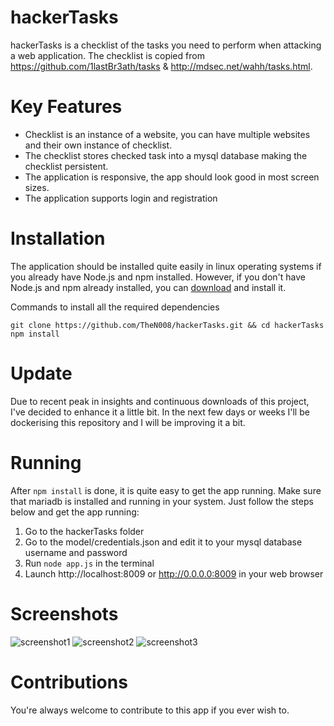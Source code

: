 # hackerTasks
hackerTasks is a checklist of the tasks you need to perform when attacking a web application. The checklist is copied from https://github.com/1lastBr3ath/tasks & http://mdsec.net/wahh/tasks.html.

# Key Features
- Checklist is an instance of a website, you can have multiple websites and their own instance of checklist.
- The checklist stores checked task into a mysql database making the checklist persistent.
- The application is responsive, the app should look good in most screen sizes.
- The application supports login and registration

# Installation
  The application should be installed quite easily in linux operating systems if you already have Node.js  and npm installed. However, if you don't have Node.js and npm already installed, you can [download](https://nodejs.org/en/download/) and install it.
  
  Commands to install all the required dependencies
  ```
  git clone https://github.com/TheN008/hackerTasks.git && cd hackerTasks
  npm install
  ```
  
# Update

Due to recent peak in insights and continuous downloads of this project, I've decided to enhance it a little bit.
In the next few days or weeks I'll be dockerising this repository and I will be improving it a bit.


# Running
  After `npm install` is done, it is quite easy to get the app running. Make sure that mariadb is installed and running in your system. Just follow the steps below and get the app running:
  1. Go to the hackerTasks folder
  2. Go to the model/credentials.json and edit it to your mysql database username and password
  3. Run `node app.js` in the terminal
  4. Launch http://localhost:8009 or http://0.0.0.0:8009 in your web browser


# Screenshots
  ![screenshot1](https://user-images.githubusercontent.com/22111782/46867219-da920980-ce41-11e8-8ecc-cd336712ee97.png)
  ![screenshot2](https://user-images.githubusercontent.com/22111782/46867252-f72e4180-ce41-11e8-9a48-39af0e739d66.png)
  ![screenshot3](https://user-images.githubusercontent.com/22111782/46867262-01e8d680-ce42-11e8-8226-7b1aff1b17d0.png)

# Contributions
  You're always welcome to contribute to this app if you ever wish to. 

